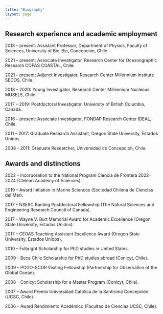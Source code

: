 ```yaml
---
title: "Biography"
layout: page
---
```


## Research experience and academic employment
2018 – present: Assistant Professor, Department of Physics, Faculty of Sciences, University of Bio-Bio, Concepción, Chile.

2021 – present: Associate Investigator, Research Center for Oceanographic Research COPAS COASTAL, Chile.

2021 – present: Adjunct Investigator, Research Center Millennium Institute SECOS, Chile.

2018 – 2020: Young Investigator, Research Center Millennium Nucleous MUSELS, Chile.

2017 – 2019: Postdoctoral Investigator, University of British Columbia, Canadá.

2016 – present: Associate Investigator, FONDAP Research Center IDEAL, Chile.

2011 – 2017: Graduate Research Assistant, Oregon State University, Estados Unidos.

2008 – 2011: Graduate Researcher, Universidad de Concepción, Chile.

## Awards and distinctions
2022 – Incorporation to the National Program Ciencia de Frontera 2022-2024 (Chilean Academy of Sciences).

2019 – Award Initiation in Marine Sciences (Sociedad Chilena de Ciencias del Mar).

2017 – NSERC Banting Postdoctoral Fellowship (The Natural Sciences and Engineering Research Council of Canada).

2017 – Wayne V. Burt Memorial Award for Academic Excellence (Oregon State University, Estados Unidos).

2017 – CEOAS Teaching Assistant Excellence Award (Oregon State University, Estados Unidos).

2010 – Fulbright Scholarship for PhD studies in United States.

2009 – Beca Chile Scholarship for PhD studies abroad (Conicyt, Chile).

2009 – POGO-SCOR Visiting Fellowship (Partnership for Observation of the Global Ocean).

2008 – Conicyt Scholarship for a Master Program (Conicyt, Chile).

2007 – Award Premio Universidad Católica de la Santísima Concepción (UCSC, Chile).

2006 – Award Rendimiento Académico (Facultad de Ciencias UCSC, Chile).
